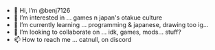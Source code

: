 - 👋 Hi, I’m @benj7126
- 👀 I’m interested in ... games n japan's otakue culture
- 🌱 I’m currently learning ... programming & japanese, drawing too ig...
- 💞️ I’m looking to collaborate on ... idk, games, mods... stuff?
- 📫 How to reach me ... catnull, on discord

<!---
benj7126/benj7126 is a ✨ special ✨ repository because its `README.md` (this file) appears on your GitHub profile.
You can click the Preview link to take a look at your changes.
--->
